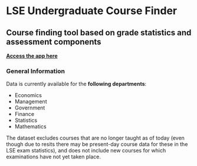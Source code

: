 # LSE Undergraduate Course Finder

## Course finding tool based on grade statistics and assessment components

**[Access the app here](https://lse-course-finder.streamlit.app/)**

### General Information

Data is currently available for the **following departments**: 
- Economics
- Management
- Government
- Finance
- Statistics
- Mathematics

The dataset excludes courses that are no longer taught as of today (even though due to resits there may be present-day course data for these in the LSE exam statistics), and does not include new courses for which examinations have not yet taken place. 



